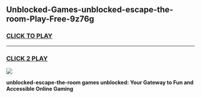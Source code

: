 
## Unblocked-Games-unblocked-escape-the-room-Play-Free-9z76g
<h3>
<a href="https://premium76.site?title=unblocked-escape-the-room&ref=18A1">CLICK TO PLAY</a></h3>
<hr>

<h3>
<a href="https://premium76.site?title=unblocked-escape-the-room&ref=18A1">CLICK 2 PLAY</a>
  
</h3>

<a href="https://premium76.site?title=unblocked-escape-the-room&ref=18A1"><img src="https://clearcache.store/games.png"></a>


**unblocked-escape-the-room games unblocked: Your Gateway to Fun and Accessible Online Gaming**
